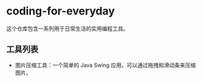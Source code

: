 # coding-for-everyday

这个仓库包含一系列用于日常生活的实用编程工具。

## 工具列表

- 图片压缩工具：一个简单的 Java Swing 应用，可以通过拖拽和滑动条来压缩图片。
